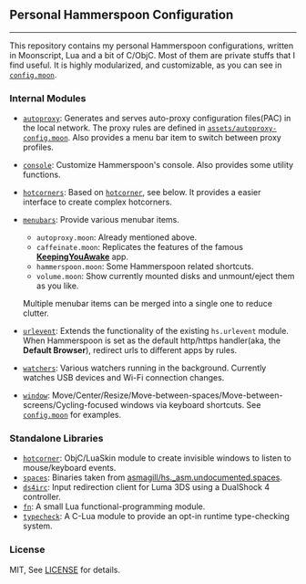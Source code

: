 ## Personal Hammerspoon Configuration
---
This repository contains my personal Hammerspoon configurations, written in Moonscript, Lua and a bit of C/ObjC. Most of them are private stuffs that I find useful. It is highly modularized, and customizable, as you can see in [`config.moon`](config.moon).

### Internal Modules
- [`autoproxy`](mod/autoproxy): Generates and serves auto-proxy configuration files(PAC) in the local network. The proxy rules are defined in [`assets/autoproxy-config.moon`](assets/autoproxy-config.moon). Also provides a menu bar item to switch between proxy profiles.
- [`console`](mod/console): Customize Hammerspoon's console. Also provides some utility functions.
- [`hotcorners`](mod/hotcorners): Based on [`hotcorner`](ext/hotcorner), see below. It provides a easier interface to create complex hotcorners.
- [`menubars`](mod/menubars): Provide various menubar items.
  - `autoproxy.moon`: Already mentioned above.
  - `caffeinate.moon`: Replicates the features of the famous [**KeepingYouAwake**](https://github.com/newmarcel/KeepingYouAwake) app.
  - `hammerspoon.moon`: Some Hammerspoon related shortcuts.
  - `volume.moon`: Show currently mounted disks and unmount/eject them as you like.

  Multiple menubar items can be merged into a single one to reduce clutter.
- [`urlevent`](mod/urlevent): Extends the functionality of the existing `hs.urlevent` module. When Hammerspoon is set as the default http/https handler(aka, the **Default Browser**), redirect urls to different apps by rules.
- [`watchers`](mod/watchers): Various watchers running in the background. Currently watches USB devices and Wi-Fi connection changes.
- [`window`](mod/window): Move/Center/Resize/Move-between-spaces/Move-between-screens/Cycling-focused windows via keyboard shortcuts. See [`config.moon`](config.moon) for examples.

### Standalone Libraries
- [`hotcorner`](ext/hotcorner): ObjC/LuaSkin module to create invisible windows to listen to mouse/keyboard events.
- [`spaces`](ext/spaces): Binaries taken from [asmagill/hs._asm.undocumented.spaces](https://github.com/asmagill/hs._asm.undocumented.spaces).
- [`ds4irc`](lib/ds4irc): Input redirection client for Luma 3DS using a DualShock 4 controller.
- [`fn`](lib/fn): A small Lua functional-programming module.
- [`typecheck`](lib/typecheck): A C-Lua module to provide an opt-in runtime type-checking system.

### License
MIT, See [LICENSE](LICENSE) for details.
